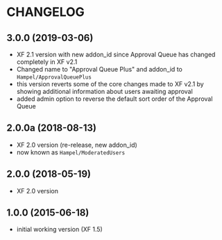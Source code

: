 CHANGELOG
=========

3.0.0 (2019-03-06)
------------------

* XF 2.1 version with new addon_id since Approval Queue has changed completely in XF v2.1
* Changed name to "Approval Queue Plus" and addon_id to `Hampel/ApprovalQueuePlus`
* this version reverts some of the core changes made to XF v2.1 by showing additional information about users awaiting 
  approval
* added admin option to reverse the default sort order of the Approval Queue

2.0.0a (2018-08-13)
-------------------

* XF 2.0 version (re-release, new addon_id)
* now known as `Hampel/ModeratedUsers`

2.0.0 (2018-05-19)
------------------

* XF 2.0 version

1.0.0 (2015-06-18)
------------------

* initial working version (XF 1.5)
